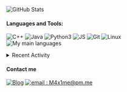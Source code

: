 ![GitHub Stats](https://github-readme-stats.vercel.app/api?username=M4xi1m3&hide_border=true&count_private=true&show_icons=true&theme=dark)

#### Languages and Tools:
![C++](https://img.shields.io/badge/-C++-000000?style=for-the-badge&logo=C%2B%2B&logoColor=blue)
![Java](https://img.shields.io/badge/-Java-000000?style=for-the-badge&logo=Java&logoColor=red)
![Python3](https://img.shields.io/badge/-Py3-000000?style=for-the-badge&logo=Python&logoColor=cyan)
![JS](https://img.shields.io/badge/-JS-000000?style=for-the-badge&logo=JavaScript&logoColor=yellow)
![Git](https://img.shields.io/badge/-Git-000000?style=for-the-badge&logo=Git&logoColor=red)
![Linux](https://img.shields.io/badge/-Linux-000000?style=for-the-badge&logo=Linux&logoColor=white)<br/>
![My main languages](https://github-readme-stats.vercel.app/api/top-langs/?username=M4xi1m3&hide_border=true&hide=stars&theme=dark&show_icons=true&layout=compact)

<details>
  <summary>Recent Activity</summary>

#### Latest Blog Posts
<!-- BLOG-POST-LIST:START -->
- [Screenhax: The obvious bug that led to the creation of Phi](https://m4xi1m3.github.io//screenhax/)
- [How Numworks killed third-party development - a technical approach](https://m4xi1m3.github.io//Numworks-lock/)
- [How Windows almost drove me crazy.](https://m4xi1m3.github.io//Windows-rant/)
- [Micmost: how a .git folder can get your consumers’ data leaked.](https://m4xi1m3.github.io//Micmost-git-leak/)
- [Numworks modding - Part 2 : N0100++](https://m4xi1m3.github.io//Numworks-mod-p2/)
<!-- BLOG-POST-LIST:END -->

[more blog posts...][website]

#### Recent GitHub Activity
<!--START_SECTION:activity-->
1. ❗️ Closed issue [#7](https://github.com/M4xi1m3/legibot/issues/7) in [M4xi1m3/legibot](https://github.com/M4xi1m3/legibot)
2. 💪 Opened PR [#1](https://github.com/glideapps/canvas-hypertxt/pull/1) in [glideapps/canvas-hypertxt](https://github.com/glideapps/canvas-hypertxt)
3. ❗️ Closed issue [#6](https://github.com/M4xi1m3/legibot/issues/6) in [M4xi1m3/legibot](https://github.com/M4xi1m3/legibot)
4. 🎉 Merged PR [#8](https://github.com/M4xi1m3/legibot/pull/8) in [M4xi1m3/legibot](https://github.com/M4xi1m3/legibot)
5. ❗️ Opened issue [#7](https://github.com/M4xi1m3/legibot/issues/7) in [M4xi1m3/legibot](https://github.com/M4xi1m3/legibot)
<!--END_SECTION:activity-->

</details>

#### Contact me
[![Blog](https://img.shields.io/badge/-Blog-000000?style=for-the-badge&logo=rss&logoColor=red)][website]
[![email : M4x1me@pm.me](https://img.shields.io/badge/-m4x1me%40pm%2Eme-000000?style=for-the-badge&logo=protonmail&logoColor=blueviolet)](mailto:M4x1me@pm.me)

[website]: https://m4xi1m3.github.io/
